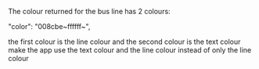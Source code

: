 The colour returned for the bus line has 2 colours:

  "color": "008cbe~ffffff~",

the first colour is the line colour and the second colour is the text colour make the app use the text colour and the line colour instead of only the line colour